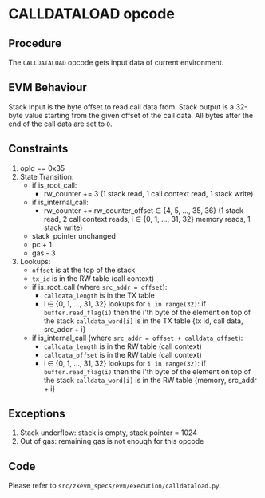 # CALLDATALOAD opcode

## Procedure

The `CALLDATALOAD` opcode gets input data of current environment.

## EVM Behaviour

Stack input is the byte offset to read call data from. Stack output is a 32-byte value starting from the given offset of the call data. All bytes after the end of the call data are set to `0`.

## Constraints

1. opId == 0x35
2. State Transition:
   - if is_root_call:
     - rw_counter += 3 (1 stack read, 1 call context read, 1 stack write)
   - if is_internal_call:
     - rw_counter += rw_counter_offset ∈ {4, 5, ..., 35, 36} (1 stack read, 2 call context reads, i ∈ {0, 1, ..., 31, 32} memory reads, 1 stack write)
   - stack_pointer unchanged
   - pc + 1
   - gas - 3
3. Lookups:
   - `offset` is at the top of the stack
   - `tx_id` is in the RW table (call context)
   - if is_root_call (where `src_addr = offset`):
     - `calldata_length` is in the TX table
     - i ∈ {0, 1, ..., 31, 32} lookups for `i in range(32)`: if `buffer.read_flag(i)` then the i'th byte of the element on top of the stack `calldata_word[i]` is in the TX table {tx id, call data, src_addr + i}
   - if is_internal_call (where `src_addr = offset + calldata_offset`):
     - `calldata_length` is in the RW table (call context)
     - `calldata_offset` is in the RW table (call context)
     - i ∈ {0, 1, ..., 31, 32} lookups for `i in range(32)`: if `buffer.read_flag(i)` then the i'th byte of the element on top of the stack `calldata_word[i]` is in the RW table {memory, src_addr + i}

## Exceptions

1. Stack underflow: stack is empty, stack pointer = 1024
2. Out of gas: remaining gas is not enough for this opcode

## Code

Please refer to `src/zkevm_specs/evm/execution/calldataload.py`.
